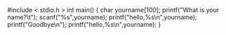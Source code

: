 #include < stdio.h >
int main()
{
     char yourname[100];
     printf("What is your name?\t");
     scanf("%s",yourname);
     printf("hello,%s\n",yourname);
	printf("Goodbye\n");
	printf("hello,%s\n",yourname);
}

